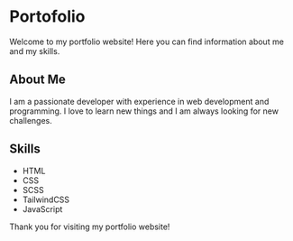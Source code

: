 # Portofolio

Welcome to my portfolio website! Here you can find information about me and my skills.

## About Me

I am a passionate developer with experience in web development and programming. I love to learn new things and I am always looking for new challenges.

## Skills

- HTML
- CSS
- SCSS
- TailwindCSS
- JavaScript

Thank you for visiting my portfolio website!
